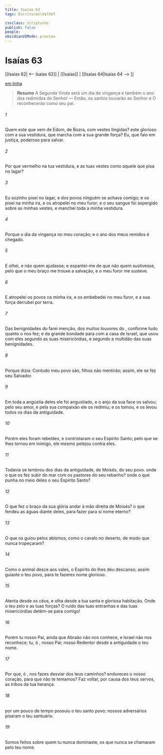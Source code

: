 ```yaml
---
title: Isaías 63
tags: Escrituras\VelhoT

cssclass: scriptures
publish: false
people:
obsidianUIMode: preview
---
```


# Isaías 63
[[Isaías 62| <-- Isaías 62]] | [[Isaías]] | [[Isaías 64|Isaías 64 --> ]]

[em linha](https://churchofjesuschrist.org/study/scriptures/ot/isa/63?lang=por)

> __Resumo__
A Segunda Vinda será um dia de vingança e também o ano dos redimidos do Senhor — Então, os santos louvarão ao Senhor e O reconhecerão como seu pai.

###### 1 
Quem  este que vem de Edom, de Bozra, com vestes tingidas? este glorioso com a sua vestidura, que marcha com a sua grande força? Eu, que falo em justiça, poderoso para salvar.

###### 2 
Por que  vermelho na tua vestidura, e as tuas vestes como aquele que pisa no lagar?

###### 3 
Eu sozinho pisei no lagar, e dos povos ninguém se achava comigo; e os pisei na minha ira, e os atropelei no meu furor; e o seu sangue foi aspergido sobre as minhas vestes, e manchei toda a minha vestidura.

###### 4 
Porque o dia da vingança  no meu coração; e o ano dos meus remidos é chegado.

###### 5 
E olhei, e não  quem  ajudasse; e espantei-me de que não  quem  sustivesse, pelo que o meu braço me trouxe a salvação, e o meu furor me susteve.

###### 6 
E atropelei os povos na minha ira, e os embebedei no meu furor, e a sua força derrubei por terra.

###### 7 
Das benignidades do  farei menção,  dos muitos louvores do , conforme tudo quanto o  nos fez; e da grande bondade para com a casa de Israel, que usou com eles segundo as suas misericórdias, e segundo a multidão das suas benignidades.

###### 8 
Porque dizia: Contudo meu povo são, filhos  não mentirão; assim, ele se fez seu Salvador.

###### 9 
Em toda a angústia deles ele foi angustiado, e o anjo da sua face os salvou; pelo seu amor, e pela sua compaixão ele os redimiu; e os tomou, e os levou  todos os dias da antiguidade.

###### 10 
Porém eles foram rebeldes, e contristaram o seu Espírito Santo; pelo que se lhes tornou em inimigo,  ele mesmo pelejou contra eles.

###### 11 
Todavia se lembrou dos dias da antiguidade, de Moisés,  do seu povo.  onde  o que os fez subir do mar com os pastores do seu rebanho? onde  o que punha no meio deles o seu Espírito Santo?

###### 12 
O que fez o braço da sua glória andar à mão direita de Moisés? o que fendeu as águas diante deles, para fazer para si  nome eterno?

###### 13 
O que os guiou pelos abismos, como o cavalo no deserto, de modo que nunca tropeçaram?

###### 14 
Como o animal  desce aos vales, o Espírito do  lhes deu descanso; assim guiaste o teu povo, para te fazeres  nome glorioso.

###### 15 
Atenta desde os céus, e olha desde a tua santa e gloriosa habitação. Onde  o teu zelo e as tuas forças? O ruído das tuas entranhas e das tuas misericórdias detêm-se para comigo!

###### 16 
Porém tu  nosso Pai, ainda que Abraão não nos conhece, e Israel não nos reconhece; tu, ó ,  nosso Pai; nosso Redentor desde a antiguidade  o teu nome.

###### 17 
Por que, ó , nos fazes desviar dos teus caminhos?  endureces o nosso coração, para que não te temamos? Faz voltar, por causa dos teus servos, as tribos da tua herança.

###### 18 
 por um pouco de tempo  possuiu o teu santo povo; nossos adversários pisaram o teu santuário.

###### 19 
Somos feitos  sobre quem tu nunca dominaste,  os que nunca se chamaram pelo teu nome.


